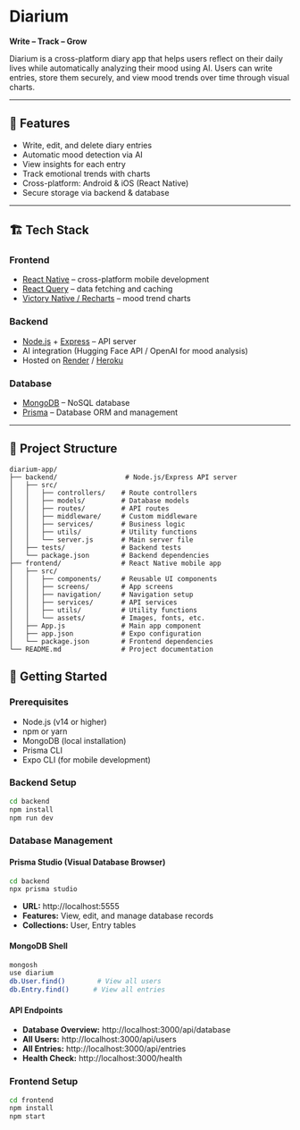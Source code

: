 # Diarium

**Write – Track – Grow**

Diarium is a cross-platform diary app that helps users reflect on their daily lives while automatically analyzing their mood using AI. Users can write entries, store them securely, and view mood trends over time through visual charts.

---

## 📌 Features
- Write, edit, and delete diary entries
- Automatic mood detection via AI
- View insights for each entry
- Track emotional trends with charts
- Cross-platform: Android & iOS (React Native)
- Secure storage via backend & database

---

## 🏗 Tech Stack

### Frontend
- [React Native](https://reactnative.dev/) – cross-platform mobile development  
- [React Query](https://tanstack.com/query) – data fetching and caching  
- [Victory Native / Recharts](https://formidable.com/open-source/victory/) – mood trend charts  

### Backend
- [Node.js](https://nodejs.org/) + [Express](https://expressjs.com/) – API server  
- AI integration (Hugging Face API / OpenAI for mood analysis)  
- Hosted on [Render](https://render.com/) / [Heroku](https://www.heroku.com/)  

### Database
- [MongoDB](https://www.mongodb.com/) – NoSQL database
- [Prisma](https://www.prisma.io/) – Database ORM and management  

---

## 📂 Project Structure

```
diarium-app/
├── backend/                 # Node.js/Express API server
│   ├── src/
│   │   ├── controllers/    # Route controllers
│   │   ├── models/         # Database models
│   │   ├── routes/         # API routes
│   │   ├── middleware/     # Custom middleware
│   │   ├── services/       # Business logic
│   │   ├── utils/          # Utility functions
│   │   └── server.js       # Main server file
│   ├── tests/              # Backend tests
│   └── package.json        # Backend dependencies
├── frontend/               # React Native mobile app
│   ├── src/
│   │   ├── components/     # Reusable UI components
│   │   ├── screens/        # App screens
│   │   ├── navigation/     # Navigation setup
│   │   ├── services/       # API services
│   │   ├── utils/          # Utility functions
│   │   └── assets/         # Images, fonts, etc.
│   ├── App.js              # Main app component
│   ├── app.json            # Expo configuration
│   └── package.json        # Frontend dependencies
└── README.md               # Project documentation
```

## 🚀 Getting Started

### Prerequisites
- Node.js (v14 or higher)
- npm or yarn
- MongoDB (local installation)
- Prisma CLI
- Expo CLI (for mobile development)

### Backend Setup
```bash
cd backend
npm install
npm run dev
```

### Database Management

#### Prisma Studio (Visual Database Browser)
```bash
cd backend
npx prisma studio
```
- **URL:** http://localhost:5555
- **Features:** View, edit, and manage database records
- **Collections:** User, Entry tables

#### MongoDB Shell
```bash
mongosh
use diarium
db.User.find()        # View all users
db.Entry.find()      # View all entries
```

#### API Endpoints
- **Database Overview:** http://localhost:3000/api/database
- **All Users:** http://localhost:3000/api/users
- **All Entries:** http://localhost:3000/api/entries
- **Health Check:** http://localhost:3000/health

### Frontend Setup
```bash
cd frontend
npm install
npm start
```
